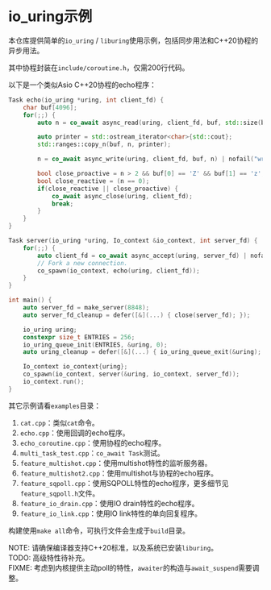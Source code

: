 # io_uring示例

本仓库提供简单的`io_uring` / `liburing`使用示例，包括同步用法和C++20协程的异步用法。

其中协程封装在`include/coroutine.h`，仅需200行代码。

以下是一个类似Asio C++20协程的echo程序：

```cpp
Task echo(io_uring *uring, int client_fd) {
    char buf[4096];
    for(;;) {
        auto n = co_await async_read(uring, client_fd, buf, std::size(buf)) | nofail("read");

        auto printer = std::ostream_iterator<char>{std::cout};
        std::ranges::copy_n(buf, n, printer);

        n = co_await async_write(uring, client_fd, buf, n) | nofail("write");

        bool close_proactive = n > 2 && buf[0] == 'Z' && buf[1] == 'z';
        bool close_reactive = (n == 0);
        if(close_reactive || close_proactive) {
            co_await async_close(uring, client_fd);
            break;
        }
    }
}

Task server(io_uring *uring, Io_context &io_context, int server_fd) {
    for(;;) {
        auto client_fd = co_await async_accept(uring, server_fd) | nofail("accept");
        // Fork a new connection.
        co_spawn(io_context, echo(uring, client_fd));
    }
}

int main() {
    auto server_fd = make_server(8848);
    auto server_fd_cleanup = defer([&](...) { close(server_fd); });

    io_uring uring;
    constexpr size_t ENTRIES = 256;
    io_uring_queue_init(ENTRIES, &uring, 0);
    auto uring_cleanup = defer([&](...) { io_uring_queue_exit(&uring); });

    Io_context io_context{uring};
    co_spawn(io_context, server(&uring, io_context, server_fd));
    io_context.run();
}
```

其它示例请看`examples`目录：
1. `cat.cpp`：类似`cat`命令。
2. `echo.cpp`：使用回调的echo程序。
3. `echo_coroutine.cpp`：使用协程的echo程序。
4. `multi_task_test.cpp`：`co_await Task`测试。
5. `feature_multishot.cpp`：使用multishot特性的监听服务器。
6. `feature_multishot2.cpp`：使用multishot与协程的echo程序。
7. `feature_sqpoll.cpp`：使用SQPOLL特性的echo程序，更多细节见`feature_sqpoll.h`文件。
8. `feature_io_drain.cpp`：使用IO drain特性的echo程序。
9. `feature_io_link.cpp`：使用IO link特性的单向回复程序。

构建使用`make all`命令，可执行文件会生成于`build`目录。

NOTE: 请确保编译器支持C++20标准，以及系统已安装`liburing`。  
TODO: 高级特性待补充。  
FIXME: 考虑到内核提供主动poll的特性，`awaiter`的构造与`await_suspend`需要调整。
